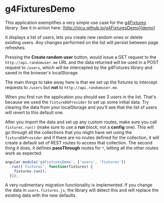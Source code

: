 # g4FixturesDemo

This application exemplifies a very simple use case for the [g4Fixtures][g4f-repo] library. See it in action here: [http://nicu.github.io/g4FixturesDemo][demo]

It displays a list of users, lets you create new random ones or delete existing users. Any changes performed on the list will persist between page refreshes.

Pressing the **Create random user** button, would issue a GET request to the `http://api.randomuser.me` URL and the data returned will be used in a POST request to `/users`, which will be intercepted by the g4Fixtures library and saved in the browser's localStorage.

The main things to take away here is that we set up the fixtures to intercept requests to `/users` but **not** to `http://api.randomuser.me`.

When you first run the application you should see 3 users in the list. That's because we used the `fixtureDbProvider` to set up some initial data. Try clearing the data from your localStorage and you'll see that the list of users will revert to this default one.

After you import the data and set up any custom routes, make sure you call `fixtures.run()` (make sure to use a **run** block, not a **config** one). This will go through all the collections that you might have set using the `fixtureDbProvider` and if there are no routes defined for the collection, it will create a default set of REST routes to access that collection. The second thing it does, it defines **passThrough** routes for `*`, letting all the other routes work as expected.

```js
angular.module('g4FixturesDemo', ['users', 'fixtures'])
  .run(['fixtures', function(fixtures) {
    fixtures.run();
  }]);
```
A very rudimentary migration functionality is implemented.
If you change the data in `users.fixtures.js`, the library will detect this and will replace the existing data with the new defaults.


[g4f-repo]: https://github.com/AllegiantAir/g4-fixtures
[demo]: http://nicu.github.io/g4FixturesDemo/